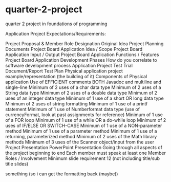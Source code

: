 # quarter-2-project
quarter 2 project in foundations of programming

Application Project Expectations/Requirements:

Project Proposal & Member Role Designation
    Original Idea
Project Planning Documents
    Project Board Application Idea / Scope
    Project Board Application Input / Output
    Project Board Application Functions / Features
    Project Board Application Development Phases
        How do you correlate to software development process
Application Project Test Trial Document/Report
    Test Plan
Physical application project example/representation (the building of it)
Components of Physical application
    Use of EFFICIENT comments BOTH Javadoc and multiline and single-line
    Minimum of 2 uses of a char data type
    Minimum of 2 uses of a String data type
    Minimum of 2 uses of a double data type
    Minimum of 2 uses of an integer data type
    Minimum of 1 use of a short OR long data type
    Minimum of 2 uses of string formatting
    Minimum of 1 use of a printf statement
    Minimum of 1 use of Numberformat data type (use of currencyFormat, look at past assignments for reference)
    Minimum of 1 use of a FOR loop
    Minimum of 1 use of a while OR a do-while loop
    Minimum of 2 uses of IF/ELSE OR SWITCH-CASE
    Minimum of 1 use of a NON-parameter method
    Minimum of 1 use of a parameter method
    Minimum of 1 use of a returning, parameterized method
    Minimum of 2 uses of the Math library methods
    Minimum of 3 uses of the Scanner object/input from the user
Project Presentation
    PowerPoint Presentation
        Going through all aspects of the project beginning to end
        Each member must speak at least one
        Member Roles / Involvement
        Minimum slide requirement 12 (not including title/sub title slides)

something (so i can get the formatting back (maybe))
